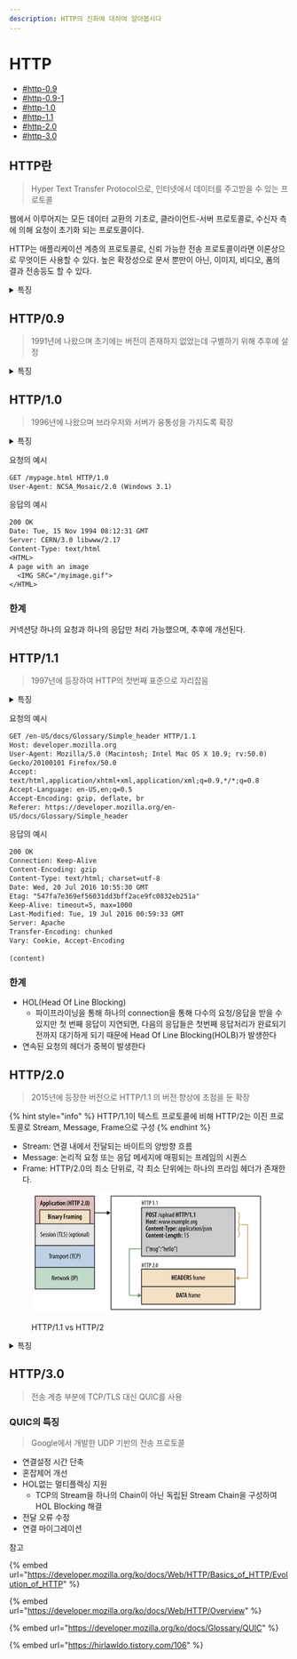 ```yaml
---
description: HTTP의 진화에 대하여 알아봅시다
---
```


# HTTP

* [#http-0.9](http.md#http-0.9 "mention")
* [#http-0.9-1](http.md#http-0.9-1 "mention")
* [#http-1.0](http.md#http-1.0 "mention")
* [#http-1.1](http.md#http-1.1 "mention")
* [#http-2.0](http.md#http-2.0 "mention")
* [#http-3.0](http.md#http-3.0 "mention")

## HTTP란 <a href="#http-0.9" id="http-0.9"></a>

> Hyper Text Transfer Protocol으로, 인터넷에서 데이터를 주고받을 수 있는 프로토콜

웹에서 이루어지는 모든 데이터 교환의 기초로, 클라이언트-서버 프로토콜로, 수신자 측에 의해 요청이 초기화 되는 프로토콜이다.

HTTP는 애플리케이션 계층의 프로토콜로, 신뢰 가능한 전송 프로토콜이라면 이론상으로 무엇이든 사용할 수 있다. 높은 확장성으로 문서 뿐만이 아닌, 이미지, 비디오, 폼의 결과 전송등도 할 수 있다.

<details>

<summary>특징</summary>

#### 간단하다

사람이 읽을 수 있을 정도로 간단하게 고안되었다. 사람이 읽고 이해할 수 있어, 테스트하기 쉽고 진입장벽이 낮다.

#### 확장 가능하다

HTTP/1.0에서 등장한 HTTP 헤더 덕분에 확장하고 실험하기 쉬워졌다. 클라이언트와 서버가 헤더의 시맨틱에 대하여 합의만 된다면, 언제든 새로운 기능을 추가할 수 있다.

#### 상태가 없지만, 세션은 있다

HTTP는 상태를 저장하지 않는다(Stateless). 동일한 연결 상에 연속하여 전달된 두 요청 사이에는 연결고리가 존재하지 않는다. 하지만, 헤더 확장성을 이용하여 동일한 상태를 공유하기 위해 각각의 요청에 대한 세션을 만들도록 HTTP 쿠키를 추가하여 상태가 있는 세션을 만들도록 해준다.

</details>

## HTTP/0.9 <a href="#http-0.9" id="http-0.9"></a>

> 1991년에 나왔으며 초기에는 버전이 존재하지 없었는데 구별하기 위해 추후에 설정

<details>

<summary>특징</summary>

단순한 프로토콜로 요청은 단일 라인으로 구성되며 리소스에 대한 경로로 가능한 메소드는 `GET` 이 유일하다.

```http
GET /mypage.html
```

응답 또한 단순하게 파일 내용 자체로 구성된다

```html
<HTML>
About Web
</HTML>
```

특징으로는 HTTP 헤더가 없어 HTML 파일만 전송될 수 있으며, 다른 유형의 문서는 전송될 수 없다. 상태 혹은 오류 코드또한 없어 특정 HTML 파일을 사람이 처리할 수 있도록, 파일 내부에 문제에 대한 설명과 함께 응답을 실어 보냈다.

</details>

## HTTP/1.0

> 1996년에 나왔으며 브라우저와 서버가 융통성을 가지도록 확장

<details>

<summary>특징</summary>

* 버전 정보가 각 요청 사이로 전송되기 시작했다
* 상태코드라인이 응답의 시작에 붙어 전송되어, 브라우저가 요청에 대한 성공과 실패를 알 수 있고, 결과에 대한 처리를 할 수 있게 되었다
* HTTP 헤더 개념이 요청과 응답을 위해 도입되어, 메타데이터 전송을 허용하며 프로토콜을 유연하고 확장 가능하게 만들었다

</details>

요청의 예시

```
GET /mypage.html HTTP/1.0
User-Agent: NCSA_Mosaic/2.0 (Windows 3.1)
```

응답의 예시

```
200 OK
Date: Tue, 15 Nov 1994 08:12:31 GMT
Server: CERN/3.0 libwww/2.17
Content-Type: text/html
<HTML>
A page with an image
  <IMG SRC="/myimage.gif">
</HTML>
```

### 한계

커넥션당 하나의 요청과 하나의 응답만 처리 가능했으며, 추후에 개선된다.

## HTTP/1.1

> 1997년에 등장하여 HTTP의 첫번째 표준으로 자리잡음

<details>

<summary>특징</summary>

* 커넥션을 재사용 하여 시간을 절약할 수 있다
* 파이프라이닝을 추가하여, 요청에 대한 응답이 완전히 전송되기 전 두번째 요청을 전송하여 커뮤니케이션 레이턴시를 낮췄다
* [청크된 응답](https://developer.mozilla.org/ko/docs/Web/HTTP/Headers/Transfer-Encoding)이 지원된다
* 캐시 제어 메커니즘이 도입되었다
* 언어, 인코딩, 타입을 포함한 컨텐츠 협상으로, 클라이언트와 서버가 교환하려는 가장 적합한 컨텐츠에 대한 동의가 가능해졌다

</details>

요청의 예시

```
GET /en-US/docs/Glossary/Simple_header HTTP/1.1
Host: developer.mozilla.org
User-Agent: Mozilla/5.0 (Macintosh; Intel Mac OS X 10.9; rv:50.0) Gecko/20100101 Firefox/50.0
Accept: text/html,application/xhtml+xml,application/xml;q=0.9,*/*;q=0.8
Accept-Language: en-US,en;q=0.5
Accept-Encoding: gzip, deflate, br
Referer: https://developer.mozilla.org/en-US/docs/Glossary/Simple_header
```

응답의 예시

```
200 OK
Connection: Keep-Alive
Content-Encoding: gzip
Content-Type: text/html; charset=utf-8
Date: Wed, 20 Jul 2016 10:55:30 GMT
Etag: "547fa7e369ef56031dd3bff2ace9fc0832eb251a"
Keep-Alive: timeout=5, max=1000
Last-Modified: Tue, 19 Jul 2016 00:59:33 GMT
Server: Apache
Transfer-Encoding: chunked
Vary: Cookie, Accept-Encoding

(content)
```

### 한계

* HOL(Head Of Line Blocking)
  * 파이프라이닝을 통해 하나의 connection을 통해 다수의 요청/응답을 받을 수 있지만 첫 번째 응답이 지연되면, 다음의 응답들은 첫번째 응답처리가 완료되기 전까지 대기하게 되기 때문에 Head Of Line Blocking(HOLB)가 발생한다
* 연속된 요청의 헤더가 중복이 발생한다

## HTTP/2.0

> 2015년에 등장한 버전으로 HTTP/1.1 의 버전 향상에 초점을 둔 확장

{% hint style="info" %}
HTTP/1.1이 텍스트 프로토콜에 비해 HTTP/2는 이진 프로토콜로 Stream, Message, Frame으로 구성
{% endhint %}

* Stream: 연결 내에서 전달되는 바이트의 양방향 흐름
* Message: 논리적 요청 또는 응답 메세지에 매핑되는 프레임의 시퀀스
* Frame: HTTP/2.0의 최소 단위로, 각 최소 단위에는 하나의 프라임 헤더가 존재한다.&#x20;

<figure><img src="../.gitbook/assets/image (5).png" alt=""><figcaption><p>HTTP/1.1 vs HTTP/2</p></figcaption></figure>

<details>

<summary>특징</summary>

#### Multiplexed Streams

* 한 연결로 동시에 여러 메세지를 받을 수 있으며, 순서에 상관없이 Stream으로 주고 받는다

#### Stream Prioritization

* 리소스간 우선순위를 설정하여 클라이언트가 필요한 리소스부터 전달

#### Server Push

* 서버는 클라이언트 요청에 대하여 요청하지 않은 리소스를 마음대로 보내줄 수 있다
* ex) 클라이언트가 HTTP만 요청했는데, CSS, JS, Image를 같이 전송

#### Header Compression

* Header Table과 Huffman Encoding을 통하여 압축
* 이전 Header의 내용과 중복되는 필드를 재전송 하지 않아 데이터를 절약

<img src="../.gitbook/assets/image (1) (3).png" alt="Header Compression의 예" data-size="original">



</details>

## HTTP/3.0

> 전송 계층 부분에 TCP/TLS 대신 QUIC를 사용

### QUIC의 특징

> Google에서 개발한 UDP 기반의 전송 프로토콜

* 연결설정 시간 단축
* 혼잡제어 개선
* HOL없는 멀티플렉싱 지원
  * TCP의 Stream을 하나의 Chain이 아닌 독립된 Stream Chain을 구성하여 HOL Blocking 해결
* 전달 오류 수정
* 연결 마이그레이션



참고

{% embed url="https://developer.mozilla.org/ko/docs/Web/HTTP/Basics_of_HTTP/Evolution_of_HTTP" %}

{% embed url="https://developer.mozilla.org/ko/docs/Web/HTTP/Overview" %}

{% embed url="https://developer.mozilla.org/ko/docs/Glossary/QUIC" %}

{% embed url="https://hirlawldo.tistory.com/106" %}



